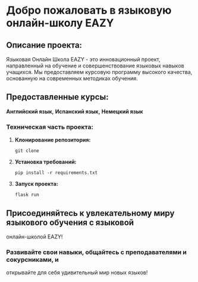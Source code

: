 # Добро пожаловать в языковую онлайн-школу EAZY

## Описание проекта:

Языковая Онлайн Школа EAZY - это инновационный проект, направленный на 
обучение и совершенствование языковых навыков учащихся. Мы предоставляем 
курсовую программу высокого качества, основанную на современных методиках 
обучения.



## Предоставленные курсы:

**Английский язык,**
  **Испанский язык,**
  **Немецкий язык**

### Техническая часть проекта:

1. **Клонирование репозитория:**
   ```
   git clone 
   ```


2. **Установка требований:**
   ```
   pip install -r requirements.txt
   ```

3. **Запуск проекта:**
   ```
   flask run
   ```

## Присоединяйтесь к увлекательному миру языкового обучения с языковой 
онлайн-школой EAZY!
### Развивайте свои навыки, общайтесь с преподавателями и сокурсниками, и 
открывайте для себя удивительный мир новых языков!
